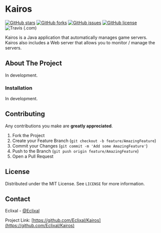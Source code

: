 # Kairos

[![GitHub stars](https://img.shields.io/github/stars/Eclixal/Kairos?style=for-the-badge)](https://github.com/Eclixal/Kairos/stargazers)
[![GitHub forks](https://img.shields.io/github/forks/Eclixal/Kairos?style=for-the-badge)](https://github.com/Eclixal/Kairos/network)
[![GitHub issues](https://img.shields.io/github/issues/Eclixal/Kairos?style=for-the-badge)](https://github.com/Eclixal/Kairos/issues)
[![GitHub license](https://img.shields.io/github/license/Eclixal/Kairos?style=for-the-badge)](https://github.com/Eclixal/Kairos)
![Travis (.com)](https://img.shields.io/travis/com/Eclixal/Kairos?style=for-the-badge)

Kairos is a Java application that automatically manages game servers. Kairos also includes a Web server that allows you to monitor / manage the servers.

## About The Project

In development.

### Installation

In development.

## Contributing

Any contributions you make are **greatly appreciated**.

1. Fork the Project
2. Create your Feature Branch (`git checkout -b feature/AmazingFeature`)
3. Commit your Changes (`git commit -m 'Add some AmazingFeature'`)
4. Push to the Branch (`git push origin feature/AmazingFeature`)
5. Open a Pull Request

## License

Distributed under the MIT License. See `LICENSE` for more information.

## Contact

Eclixal - [@Eclixal](https://twitter.com/Eclixal)

Project Link: [https://github.com/Eclixal/Kairos](https://github.com/Eclixal/Kairos)
